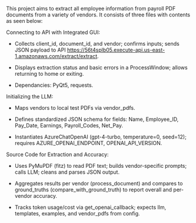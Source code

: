 This project aims to extract all employee information from payroll PDF documents from a variety of vendors. It consists of three files with contents as seen below:

Connecting to API with Integrated GUI:

  - Collects client_id, document_id, and vendor; confirms inputs; sends JSON payload to API https://56t4splb05.execute-api.us-east-1.amazonaws.com/extract/extract.

  - Displays extraction status and basic errors in a ProcessWindow; allows returning to home or exiting.

  - Dependancies: PyQt5, requests.

Initializing the LLM:

  - Maps vendors to local test PDFs via vendor_pdfs.

  - Defines standardized JSON schema for fields: Name, Employee_ID, Pay_Date, Earnings, Payroll_Codes, Net_Pay.

  - Instantiates AzureChatOpenAI (gpt-4-turbo, temperature=0, seed=12); requires AZURE_OPENAI_ENDPOINT, OPENAI_API_VERSION.

Source Code for Extraction and Accuracy:

  - Uses PyMuPDF (fitz) to read PDF text; builds vendor-specific prompts; calls LLM; cleans and parses JSON output.

  - Aggregates results per vendor (process_document) and compares to ground_truths (compare_with_ground_truth) to report overall and per-vendor accuracy.

  - Tracks token usage/cost via get_openai_callback; expects llm, templates, examples, and vendor_pdfs from config.

